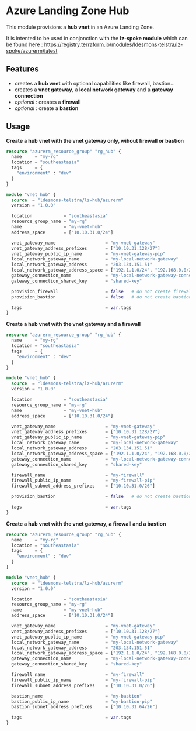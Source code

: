 # Azure Landing Zone Hub

This module provisions a **hub vnet** in an Azure Landing Zone.

It is intented to be used in conjonction with the **lz-spoke module** which can be found here : https://registry.terraform.io/modules/ldesmons-telstra/lz-spoke/azurerm/latest

## Features 

- creates a **hub vnet** with optional capabilities like firewall, bastion... 
- creates a **vnet gateway**, a **local network gateway** and a **gateway connection**
- *optional* : creates a **firewall**
- *optional* : create a **bastion**

## Usage

**Create a hub vnet with the vnet gateway only, wihout firewall or bastion**

```terraform
resource "azurerm_resource_group" "rg_hub" {
  name     = "my-rg"
  location = "southeastasia"
  tags     = {
    "environment" : "dev"
  }
}

module "vnet_hub" {
  source  = "ldesmons-telstra/lz-hub/azurerm"
  version = "1.0.0"

  location            = "southeastasia"
  resource_group_name = "my-rg"
  name                = "my-vnet-hub"
  address_space       = ["10.10.31.0/24"]

  vnet_gateway_name                   = "my-vnet-gateway"
  vnet_gateway_address_prefixes       = ["10.10.31.128/27"]
  vnet_gateway_public_ip_name         = "my-vnet-gateway-pip"
  local_network_gateway_name          = "my-local-network-gateway"
  local_network_gateway_address       = "203.134.151.51"
  local_network_gateway_address_space = ["192.1.1.0/24", "192.168.0.0/24", "192.168.1.0/24", "192.2.2.0/24"]
  gateway_connection_name             = "my-local-network-gateway-connection"
  gateway_connection_shared_key       = "shared-key"

  provision_firewall                  = false   # do not create firewall
  provision_bastion                   = false   # do not create bastion

  tags                                = var.tags
}
```

**Create a hub vnet with the vnet gateway and a firewall**

```terraform
resource "azurerm_resource_group" "rg_hub" {
  name     = "my-rg"
  location = "southeastasia"
  tags     = {
    "environment" : "dev"
  }
}

module "vnet_hub" {
  source  = "ldesmons-telstra/lz-hub/azurerm"
  version = "1.0.0"

  location            = "southeastasia"
  resource_group_name = "my-rg"
  name                = "my-vnet-hub"
  address_space       = ["10.10.31.0/24"]

  vnet_gateway_name                   = "my-vnet-gateway"
  vnet_gateway_address_prefixes       = ["10.10.31.128/27"]
  vnet_gateway_public_ip_name         = "my-vnet-gateway-pip"
  local_network_gateway_name          = "my-local-network-gateway"
  local_network_gateway_address       = "203.134.151.51"
  local_network_gateway_address_space = ["192.1.1.0/24", "192.168.0.0/24", "192.168.1.0/24", "192.2.2.0/24"]
  gateway_connection_name             = "my-local-network-gateway-connection"
  gateway_connection_shared_key       = "shared-key"

  firewall_name                       = "my-firewall"
  firewall_public_ip_name             = "my-firewall-pip"
  firewall_subnet_address_prefixes    = ["10.10.31.0/26"]

  provision_bastion                   = false   # do not create bastion

  tags                                = var.tags
}
```

**Create a hub vnet with the vnet gateway, a firewall and a bastion**

```terraform
resource "azurerm_resource_group" "rg_hub" {
  name     = "my-rg"
  location = "southeastasia"
  tags     = {
    "environment" : "dev"
  }
}

module "vnet_hub" {
  source  = "ldesmons-telstra/lz-hub/azurerm"
  version = "1.0.0"

  location            = "southeastasia"
  resource_group_name = "my-rg"
  name                = "my-vnet-hub"
  address_space       = ["10.10.31.0/24"]

  vnet_gateway_name                   = "my-vnet-gateway"
  vnet_gateway_address_prefixes       = ["10.10.31.128/27"]
  vnet_gateway_public_ip_name         = "my-vnet-gateway-pip"
  local_network_gateway_name          = "my-local-network-gateway"
  local_network_gateway_address       = "203.134.151.51"
  local_network_gateway_address_space = ["192.1.1.0/24", "192.168.0.0/24", "192.168.1.0/24", "192.2.2.0/24"]
  gateway_connection_name             = "my-local-network-gateway-connection"
  gateway_connection_shared_key       = "shared-key"

  firewall_name                       = "my-firewall"
  firewall_public_ip_name             = "my-firewall-pip"
  firewall_subnet_address_prefixes    = ["10.10.31.0/26"]

  bastion_name                        = "my-bastion"
  bastion_public_ip_name              = "my-bastion-pip"
  bastion_subnet_address_prefixes     = ["10.10.31.64/26"]

  tags                                = var.tags
}
```